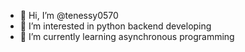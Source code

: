 - 👋 Hi, I’m @tenessy0570
- 👀 I’m interested in python backend developing
- 🌱 I’m currently learning asynchronous programming

<!---
tenessy0570/tenessy0570 is a ✨ special ✨ repository because its `README.md` (this file) appears on your GitHub profile.
You can click the Preview link to take a look at your changes.
--->
